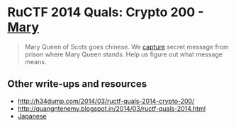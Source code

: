 # RuCTF 2014 Quals: Crypto 200 - [Mary](https://github.com/HackerDom/ructf-2014-quals/tree/master/tasks/mary)

> Mary Queen of Scots goes chinese. We [capture](queen_mary.txt) secret message from prison where Mary Queen stands. Help us figure out what message means.

## Other write-ups and resources

* <http://h34dump.com/2014/03/ructf-quals-2014-crypto-200/>
* <http://quangntenemy.blogspot.in/2014/03/ructf-quals-2014.html>
* [Japanese](http://xrekkusu.hatenablog.jp/entry/2014/03/11/224338)
